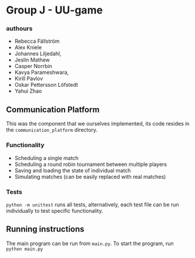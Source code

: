 # Group J - UU-game
### authours
- Rebecca Fällström
- Alex Kniele
- Johannes Liljedahl,
- Jeslin Mathew
- Casper Norrbin
- Kavya Parameshwara, 
- Kirill Pavlov
- Oskar Pettersson Löfstedt
- Yahui Zhao

## Communication Platform
This was the component that we ourselves implemented, its code resides in the `communication_platform` directory.

### Functionality
- Scheduling a single match
- Scheduling a round robin tournament between multiple players
- Saving and loading the state of individual match
- Simulating matches (can be easily replaced with real matches)

### Tests
`python -m unittest` runs all tests, alternatively, each test file can be run individually to test specific functionality.

## Running instructions
The main program can be run from `main.py`. To start  the program, run `python main.py`
